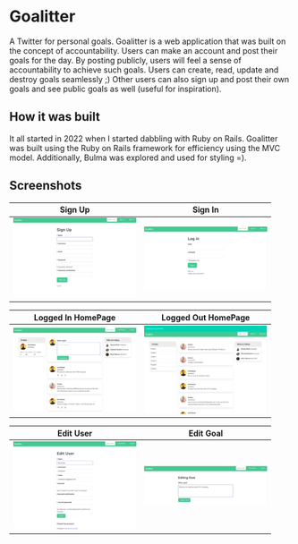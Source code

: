 # Goalitter

A Twitter for personal goals. Goalitter is a web application that was built on the concept of accountability. Users can make an account and post their goals for the day. By posting publicly, users will feel a sense of accountability to achieve such goals. Users can create, read, update and destroy goals seamlessly ;) Other users can also sign up and post their own goals and see public goals as well (useful for inspiration).


## How it was built

It all started in 2022 when I started dabbling with Ruby on Rails. Goalitter was built using the Ruby on Rails framework for efficiency using the MVC model. Additionally, Bulma was explored and used for styling =).


## Screenshots

|    Sign Up    |     Sign In      |
|:-------------:|:---------------:|
| <img src='./screenshots/signup.png' width='220' alt='Signup' /> | <img src='./screenshots/login.png' width='220' alt='Login'/> |

| Logged In HomePage |   Logged Out HomePage    |
|:-------------:|:----------:|
| <img src='./screenshots/loggedinpage.png' width='220' alt='Logged In HomePage' /> | <img src='./screenshots/loggedoutpage.png' width='220' alt='Logged Out HomePage'/> |

| Edit User |   Edit Goal    |
|:-------------:|:----------:|
| <img src='./screenshots/edituser.png' width='220' alt='Edit User' /> | <img src='./screenshots/editgoal.png' width='220' alt='Edit Goal'/> |
